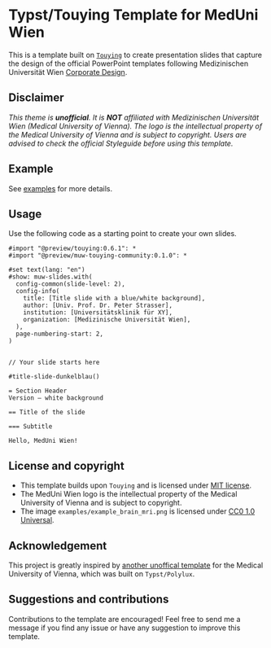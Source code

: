 # Typst/Touying Template for MedUni Wien

This is a template built on [`Touying`](https://github.com/touying-typ/touying) to create presentation slides that capture the design of the official PowerPoint templates following Medizinischen Universität Wien [Corporate Design](https://www.meduniwien.ac.at/web/en/studierende/service-center/meduni-wien-vorlagen/).

## Disclaimer

*This theme is __unofficial__. It is __NOT__ affiliated with Medizinischen Universität Wien (Medical University of Vienna). The logo is the intellectual property of the Medical University of Vienna and is subject to copyright. Users are advised to check the official Styleguide before using this template.*

## Example

See [examples](examples) for more details.

## Usage

Use the following code as a starting point to create your own slides.

```typst
#import "@preview/touying:0.6.1": *
#import "@preview/muw-touying-community:0.1.0": *

#set text(lang: "en")
#show: muw-slides.with(
  config-common(slide-level: 2),
  config-info(
    title: [Title slide with a blue/white background],
    author: [Univ. Prof. Dr. Peter Strasser],
    institution: [Universitätsklinik für XY],
    organization: [Medizinische Universität Wien],
  ),
  page-numbering-start: 2,
)


// Your slide starts here

#title-slide-dunkelblau()

= Section Header
Version – white background

== Title of the slide

=== Subtitle

Hello, MedUni Wien!

```

## License and copyright

- This template builds upon `Touying` and is licensed under [MIT license](LICENSE).
- The MedUni Wien logo is the intellectual property of the Medical University of Vienna and is subject to copyright.
- The image `examples/example_brain_mri.png` is licensed under [CC0 1.0 Universal](https://creativecommons.org/publicdomain/zero/1.0/).

## Acknowledgement

This project is greatly inspired by [another unoffical template](https://github.com/felixbd/muw-templates/) for the Medical University of Vienna, which was built on `Typst/Polylux`.

## Suggestions and contributions

Contributions to the template are encouraged! Feel free to send me a message if you find any issue or have any suggestion to improve this template.
